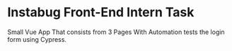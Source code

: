 # Instabug Front-End Intern Task

Small Vue App That consists from 3 Pages With Automation tests the login form using Cypress.

